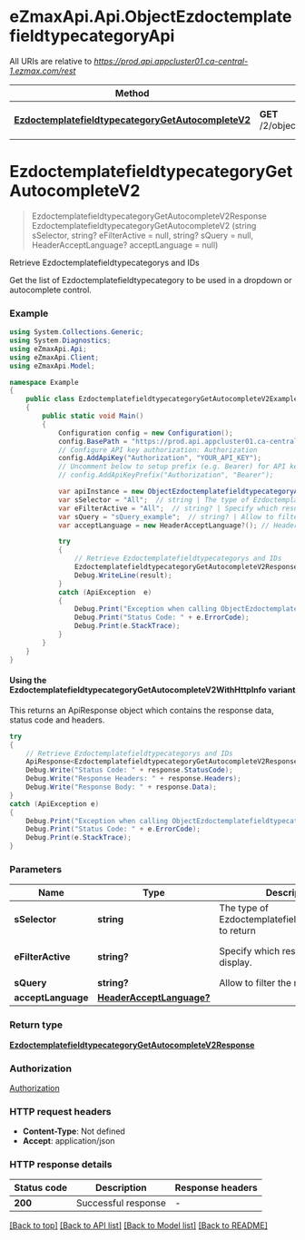 # eZmaxApi.Api.ObjectEzdoctemplatefieldtypecategoryApi

All URIs are relative to *https://prod.api.appcluster01.ca-central-1.ezmax.com/rest*

| Method | HTTP request | Description |
|--------|--------------|-------------|
| [**EzdoctemplatefieldtypecategoryGetAutocompleteV2**](ObjectEzdoctemplatefieldtypecategoryApi.md#ezdoctemplatefieldtypecategorygetautocompletev2) | **GET** /2/object/ezdoctemplatefieldtypecategory/getAutocomplete/{sSelector} | Retrieve Ezdoctemplatefieldtypecategorys and IDs |

<a id="ezdoctemplatefieldtypecategorygetautocompletev2"></a>
# **EzdoctemplatefieldtypecategoryGetAutocompleteV2**
> EzdoctemplatefieldtypecategoryGetAutocompleteV2Response EzdoctemplatefieldtypecategoryGetAutocompleteV2 (string sSelector, string? eFilterActive = null, string? sQuery = null, HeaderAcceptLanguage? acceptLanguage = null)

Retrieve Ezdoctemplatefieldtypecategorys and IDs

Get the list of Ezdoctemplatefieldtypecategory to be used in a dropdown or autocomplete control.

### Example
```csharp
using System.Collections.Generic;
using System.Diagnostics;
using eZmaxApi.Api;
using eZmaxApi.Client;
using eZmaxApi.Model;

namespace Example
{
    public class EzdoctemplatefieldtypecategoryGetAutocompleteV2Example
    {
        public static void Main()
        {
            Configuration config = new Configuration();
            config.BasePath = "https://prod.api.appcluster01.ca-central-1.ezmax.com/rest";
            // Configure API key authorization: Authorization
            config.AddApiKey("Authorization", "YOUR_API_KEY");
            // Uncomment below to setup prefix (e.g. Bearer) for API key, if needed
            // config.AddApiKeyPrefix("Authorization", "Bearer");

            var apiInstance = new ObjectEzdoctemplatefieldtypecategoryApi(config);
            var sSelector = "All";  // string | The type of Ezdoctemplatefieldtypecategorys to return
            var eFilterActive = "All";  // string? | Specify which results we want to display. (optional)  (default to Active)
            var sQuery = "sQuery_example";  // string? | Allow to filter the returned results (optional) 
            var acceptLanguage = new HeaderAcceptLanguage?(); // HeaderAcceptLanguage? |  (optional) 

            try
            {
                // Retrieve Ezdoctemplatefieldtypecategorys and IDs
                EzdoctemplatefieldtypecategoryGetAutocompleteV2Response result = apiInstance.EzdoctemplatefieldtypecategoryGetAutocompleteV2(sSelector, eFilterActive, sQuery, acceptLanguage);
                Debug.WriteLine(result);
            }
            catch (ApiException  e)
            {
                Debug.Print("Exception when calling ObjectEzdoctemplatefieldtypecategoryApi.EzdoctemplatefieldtypecategoryGetAutocompleteV2: " + e.Message);
                Debug.Print("Status Code: " + e.ErrorCode);
                Debug.Print(e.StackTrace);
            }
        }
    }
}
```

#### Using the EzdoctemplatefieldtypecategoryGetAutocompleteV2WithHttpInfo variant
This returns an ApiResponse object which contains the response data, status code and headers.

```csharp
try
{
    // Retrieve Ezdoctemplatefieldtypecategorys and IDs
    ApiResponse<EzdoctemplatefieldtypecategoryGetAutocompleteV2Response> response = apiInstance.EzdoctemplatefieldtypecategoryGetAutocompleteV2WithHttpInfo(sSelector, eFilterActive, sQuery, acceptLanguage);
    Debug.Write("Status Code: " + response.StatusCode);
    Debug.Write("Response Headers: " + response.Headers);
    Debug.Write("Response Body: " + response.Data);
}
catch (ApiException e)
{
    Debug.Print("Exception when calling ObjectEzdoctemplatefieldtypecategoryApi.EzdoctemplatefieldtypecategoryGetAutocompleteV2WithHttpInfo: " + e.Message);
    Debug.Print("Status Code: " + e.ErrorCode);
    Debug.Print(e.StackTrace);
}
```

### Parameters

| Name | Type | Description | Notes |
|------|------|-------------|-------|
| **sSelector** | **string** | The type of Ezdoctemplatefieldtypecategorys to return |  |
| **eFilterActive** | **string?** | Specify which results we want to display. | [optional] [default to Active] |
| **sQuery** | **string?** | Allow to filter the returned results | [optional]  |
| **acceptLanguage** | [**HeaderAcceptLanguage?**](HeaderAcceptLanguage?.md) |  | [optional]  |

### Return type

[**EzdoctemplatefieldtypecategoryGetAutocompleteV2Response**](EzdoctemplatefieldtypecategoryGetAutocompleteV2Response.md)

### Authorization

[Authorization](../README.md#Authorization)

### HTTP request headers

 - **Content-Type**: Not defined
 - **Accept**: application/json


### HTTP response details
| Status code | Description | Response headers |
|-------------|-------------|------------------|
| **200** | Successful response |  -  |

[[Back to top]](#) [[Back to API list]](../README.md#documentation-for-api-endpoints) [[Back to Model list]](../README.md#documentation-for-models) [[Back to README]](../README.md)


